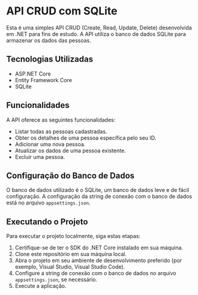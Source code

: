 # API CRUD com SQLite

Esta é uma simples API CRUD (Create, Read, Update, Delete) desenvolvida em .NET para fins de estudo. A API utiliza o banco de dados SQLite para armazenar os dados das pessoas.

## Tecnologias Utilizadas

- ASP.NET Core
- Entity Framework Core
- SQLite

## Funcionalidades

A API oferece as seguintes funcionalidades:

- Listar todas as pessoas cadastradas.
- Obter os detalhes de uma pessoa específica pelo seu ID.
- Adicionar uma nova pessoa.
- Atualizar os dados de uma pessoa existente.
- Excluir uma pessoa.

## Configuração do Banco de Dados

O banco de dados utilizado é o SQLite, um banco de dados leve e de fácil configuração. A configuração da string de conexão com o banco de dados está no arquivo `appsettings.json`.

## Executando o Projeto

Para executar o projeto localmente, siga estas etapas:

1. Certifique-se de ter o SDK do .NET Core instalado em sua máquina.
2. Clone este repositório em sua máquina local.
3. Abra o projeto em seu ambiente de desenvolvimento preferido (por exemplo, Visual Studio, Visual Studio Code).
4. Configure a string de conexão com o banco de dados no arquivo `appsettings.json`, se necessário.
5. Execute a aplicação.
